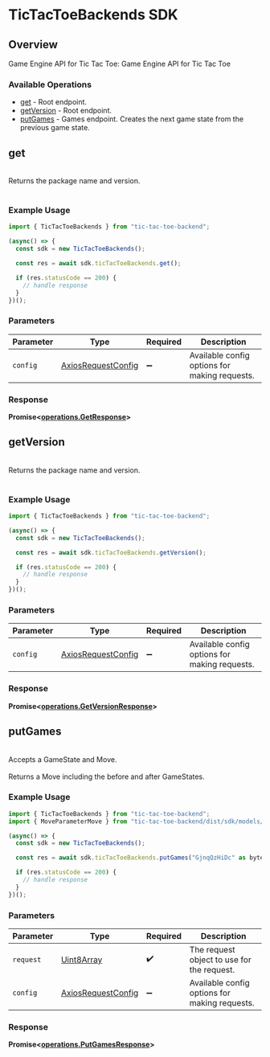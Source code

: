 # TicTacToeBackends SDK


## Overview

Game Engine API for Tic Tac Toe: Game Engine API for Tic Tac Toe

### Available Operations

* [get](#get) - Root endpoint.
* [getVersion](#getversion) - Root endpoint.
* [putGames](#putgames) - Games endpoint. Creates the next game state from the previous game state.

## get

<br/>Returns the package name and version.<br/><br/>

### Example Usage

```typescript
import { TicTacToeBackends } from "tic-tac-toe-backend";

(async() => {
  const sdk = new TicTacToeBackends();

  const res = await sdk.ticTacToeBackends.get();

  if (res.statusCode == 200) {
    // handle response
  }
})();
```

### Parameters

| Parameter                                                    | Type                                                         | Required                                                     | Description                                                  |
| ------------------------------------------------------------ | ------------------------------------------------------------ | ------------------------------------------------------------ | ------------------------------------------------------------ |
| `config`                                                     | [AxiosRequestConfig](https://axios-http.com/docs/req_config) | :heavy_minus_sign:                                           | Available config options for making requests.                |


### Response

**Promise<[operations.GetResponse](../../models/operations/getresponse.md)>**


## getVersion

<br/>Returns the package name and version.<br/><br/>

### Example Usage

```typescript
import { TicTacToeBackends } from "tic-tac-toe-backend";

(async() => {
  const sdk = new TicTacToeBackends();

  const res = await sdk.ticTacToeBackends.getVersion();

  if (res.statusCode == 200) {
    // handle response
  }
})();
```

### Parameters

| Parameter                                                    | Type                                                         | Required                                                     | Description                                                  |
| ------------------------------------------------------------ | ------------------------------------------------------------ | ------------------------------------------------------------ | ------------------------------------------------------------ |
| `config`                                                     | [AxiosRequestConfig](https://axios-http.com/docs/req_config) | :heavy_minus_sign:                                           | Available config options for making requests.                |


### Response

**Promise<[operations.GetVersionResponse](../../models/operations/getversionresponse.md)>**


## putGames

<br/>Accepts a GameState and Move.<br/><br/>Returns a Move including the before and after GameStates.<br/>

### Example Usage

```typescript
import { TicTacToeBackends } from "tic-tac-toe-backend";
import { MoveParameterMove } from "tic-tac-toe-backend/dist/sdk/models/shared";

(async() => {
  const sdk = new TicTacToeBackends();

  const res = await sdk.ticTacToeBackends.putGames("GjnqQzHiDc" as bytes <<<>>>);

  if (res.statusCode == 200) {
    // handle response
  }
})();
```

### Parameters

| Parameter                                                    | Type                                                         | Required                                                     | Description                                                  |
| ------------------------------------------------------------ | ------------------------------------------------------------ | ------------------------------------------------------------ | ------------------------------------------------------------ |
| `request`                                                    | [Uint8Array](../../models//.md)                              | :heavy_check_mark:                                           | The request object to use for the request.                   |
| `config`                                                     | [AxiosRequestConfig](https://axios-http.com/docs/req_config) | :heavy_minus_sign:                                           | Available config options for making requests.                |


### Response

**Promise<[operations.PutGamesResponse](../../models/operations/putgamesresponse.md)>**

